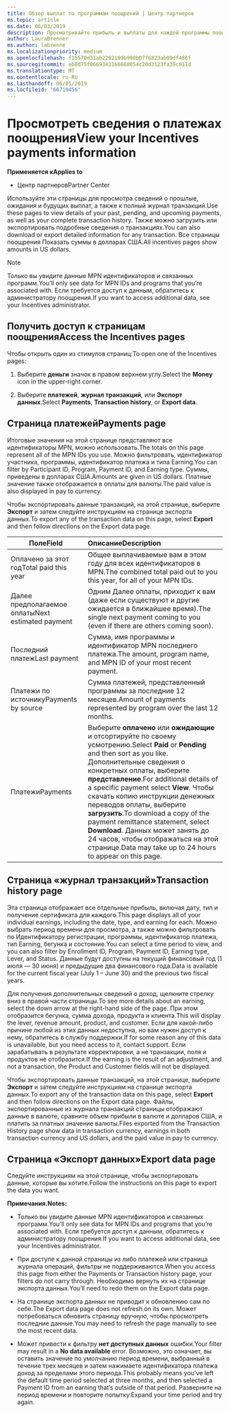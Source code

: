 ```yaml
---
title: Обзор выплат по программам поощрений | Центр партнеров
ms.topic: article
ms.date: 06/03/2019
description: Просматривайте прибыль и выплаты для каждой программы поощрений.
author: LauraBrenner
ms.author: labrenne
ms.localizationpriority: medium
ms.openlocfilehash: f15570d31ab2292109b998b07f6823ab09df486f
ms.sourcegitcommit: eb0d75f0669343166668054c20d3123fa39c011d
ms.translationtype: MT
ms.contentlocale: ru-RU
ms.lasthandoff: 06/05/2019
ms.locfileid: "66719456"
---
```

# <a name="view-your-incentives-payments-information"></a><span data-ttu-id="367ec-103">Просмотреть сведения о платежах поощрения</span><span class="sxs-lookup"><span data-stu-id="367ec-103">View your Incentives payments information</span></span>

<span data-ttu-id="367ec-104">**Применяется к**</span><span class="sxs-lookup"><span data-stu-id="367ec-104">**Applies to**</span></span>

-  <span data-ttu-id="367ec-105">Центр партнеров</span><span class="sxs-lookup"><span data-stu-id="367ec-105">Partner Center</span></span>

<span data-ttu-id="367ec-106">Используйте эти страницы для просмотра сведений о прошлые, ожидания и будущих выплат, а также к полный журнал транзакций.</span><span class="sxs-lookup"><span data-stu-id="367ec-106">Use these pages to view details of your past, pending, and upcoming payments, as well as your complete transaction history.</span></span> <span data-ttu-id="367ec-107">Также можно загрузить или экспортировать подробные сведения о транзакциях.</span><span class="sxs-lookup"><span data-stu-id="367ec-107">You can also download or export detailed information for any transaction.</span></span> <span data-ttu-id="367ec-108">Все страницы поощрения Показать суммы в долларах США.</span><span class="sxs-lookup"><span data-stu-id="367ec-108">All incentives pages show amounts in US dollars.</span></span> 

>[!Note]
><span data-ttu-id="367ec-109">Только вы увидите данные MPN идентификаторов и связанных программ.</span><span class="sxs-lookup"><span data-stu-id="367ec-109">You’ll only see data for MPN IDs and programs that you’re associated with.</span></span> <span data-ttu-id="367ec-110">Если требуется доступ к данным, обратитесь к администратору поощрения.</span><span class="sxs-lookup"><span data-stu-id="367ec-110">If you want to access additional data, see your Incentives administrator.</span></span> 

## <a name="access-the-incentives-pages"></a><span data-ttu-id="367ec-111">Получить доступ к страницам поощрения</span><span class="sxs-lookup"><span data-stu-id="367ec-111">Access the Incentives pages</span></span>

<span data-ttu-id="367ec-112">Чтобы открыть один из стимулов страниц:</span><span class="sxs-lookup"><span data-stu-id="367ec-112">To open one of the Incentives pages:</span></span>

1.  <span data-ttu-id="367ec-113">Выберите **деньги** значок в правом верхнем углу.</span><span class="sxs-lookup"><span data-stu-id="367ec-113">Select the **Money** icon in the upper-right corner.</span></span>

2.  <span data-ttu-id="367ec-114">Выберите **платежей**, **журнал транзакций**, или **Экспорт данных**.</span><span class="sxs-lookup"><span data-stu-id="367ec-114">Select **Payments**, **Transaction history**, or **Export data**.</span></span>

## <a name="payments-page"></a><span data-ttu-id="367ec-115">Страница платежей</span><span class="sxs-lookup"><span data-stu-id="367ec-115">Payments page</span></span>

<span data-ttu-id="367ec-116">Итоговые значения на этой странице представляют все идентификаторы MPN, можно использовать.</span><span class="sxs-lookup"><span data-stu-id="367ec-116">The totals on this page represent all of the MPN IDs you use.</span></span> <span data-ttu-id="367ec-117">Можно фильтровать, идентификатор участника, программы, идентификатор платежа и типа Earning.</span><span class="sxs-lookup"><span data-stu-id="367ec-117">You can filter by Participant ID, Program, Payment ID, and Earning type.</span></span> <span data-ttu-id="367ec-118">Суммы, приведены в долларах США.</span><span class="sxs-lookup"><span data-stu-id="367ec-118">Amounts are given in US dollars.</span></span> <span data-ttu-id="367ec-119">Платные значение также отображается в оплаты для валюты.</span><span class="sxs-lookup"><span data-stu-id="367ec-119">The paid value is also displayed in pay to currency.</span></span> 

<span data-ttu-id="367ec-120">Чтобы экспортировать данные транзакций, на этой странице, выберите **Экспорт** и затем следуйте инструкциям на странице экспорта данных.</span><span class="sxs-lookup"><span data-stu-id="367ec-120">To export any of the transaction data on this page, select **Export** and then follow directions on the Export data page.</span></span> 

|<span data-ttu-id="367ec-121">**Поле**</span><span class="sxs-lookup"><span data-stu-id="367ec-121">**Field**</span></span>  |<span data-ttu-id="367ec-122">**Описание**</span><span class="sxs-lookup"><span data-stu-id="367ec-122">**Description**</span></span>    |
|-------------------|:--------------------|
|<span data-ttu-id="367ec-123">Оплачено за этот год</span><span class="sxs-lookup"><span data-stu-id="367ec-123">Total paid this year</span></span>        |<span data-ttu-id="367ec-124">Общее выплачиваемые вам в этом году для всех идентификаторов в MPN.</span><span class="sxs-lookup"><span data-stu-id="367ec-124">The combined total paid out to you this year, for all of your MPN IDs.</span></span>                                     |
|<span data-ttu-id="367ec-125">Далее предполагаемое оплаты</span><span class="sxs-lookup"><span data-stu-id="367ec-125">Next estimated payment</span></span>      |<span data-ttu-id="367ec-126">Одним Далее оплаты, приходит к вам (даже если существуют и другие ожидается в ближайшее время).</span><span class="sxs-lookup"><span data-stu-id="367ec-126">The single next payment coming to you (even if there are others coming soon).</span></span>                                     |
|<span data-ttu-id="367ec-127">Последний платеж</span><span class="sxs-lookup"><span data-stu-id="367ec-127">Last payment</span></span>           |<span data-ttu-id="367ec-128">Сумма, имя программы и идентификатор MPN последнего платежа.</span><span class="sxs-lookup"><span data-stu-id="367ec-128">The amount, program name, and MPN ID of your most recent payment.</span></span>                                      |
|<span data-ttu-id="367ec-129">Платежи по источнику</span><span class="sxs-lookup"><span data-stu-id="367ec-129">Payments by source</span></span>       |<span data-ttu-id="367ec-130">Сумма платежей, представленный программы за последние 12 месяцев.</span><span class="sxs-lookup"><span data-stu-id="367ec-130">Amount of payments represented by program over the last 12 months.</span></span>                                      |
|<span data-ttu-id="367ec-131">Платежи</span><span class="sxs-lookup"><span data-stu-id="367ec-131">Payments</span></span>                       |<span data-ttu-id="367ec-132">Выберите **оплачено** или **ожидающие** и отсортируйте по своему усмотрению.</span><span class="sxs-lookup"><span data-stu-id="367ec-132">Select **Paid** or **Pending** and then sort as you like.</span></span> <span data-ttu-id="367ec-133">Дополнительные сведения о конкретных оплаты, выберите **представление**.</span><span class="sxs-lookup"><span data-stu-id="367ec-133">For additional details of a specific payment select **View**.</span></span> <span data-ttu-id="367ec-134">Чтобы скачать копию инструкции денежных переводов оплаты, выберите **загрузить**.</span><span class="sxs-lookup"><span data-stu-id="367ec-134">To download a copy of the payment remittance statement, select **Download**.</span></span> <span data-ttu-id="367ec-135">Данных может занять до 24 часов, чтобы отображаться на этой странице.</span><span class="sxs-lookup"><span data-stu-id="367ec-135">Data may take up to 24 hours to appear on this page.</span></span>     |

## <a name="transaction-history-page"></a><span data-ttu-id="367ec-136">Страница «журнал транзакций»</span><span class="sxs-lookup"><span data-stu-id="367ec-136">Transaction history page</span></span>

<span data-ttu-id="367ec-137">Эта страница отображает все отдельные прибыль, включая дату, тип и получение сертификата для каждого.</span><span class="sxs-lookup"><span data-stu-id="367ec-137">This page displays all of your individual earnings, including the date, type, and earning for each.</span></span> <span data-ttu-id="367ec-138">Можно выбрать период времени для просмотра, а также можно фильтровать по Идентификатору регистрации, программы, идентификатор платежа, тип Earning, бегунка и состояние.</span><span class="sxs-lookup"><span data-stu-id="367ec-138">You can select a time period to view, and you can also filter by Enrollment ID, Program, Payment ID, Earning type, Lever, and Status.</span></span> <span data-ttu-id="367ec-139">Данные будут доступны на текущий финансовый год (1 июля — 30 июня) и предыдущие два финансового года.</span><span class="sxs-lookup"><span data-stu-id="367ec-139">Data is available for the current fiscal year (July 1 – June 30) and the previous two fiscal years.</span></span> 

<span data-ttu-id="367ec-140">Для получения дополнительных сведений о доход, щелкните стрелку вниз в правой части страницы.</span><span class="sxs-lookup"><span data-stu-id="367ec-140">To see more details about an earning, select the down arrow at the right-hand side of the page.</span></span> <span data-ttu-id="367ec-141">При этом отобразится бегунка, сумма дохода, продукта и клиента.</span><span class="sxs-lookup"><span data-stu-id="367ec-141">This will display the lever, revenue amount, product, and customer.</span></span> <span data-ttu-id="367ec-142">Если для какой-либо причине любой из этих данных недоступна, но вам нужен доступ к нему, обратитесь в службу поддержки.</span><span class="sxs-lookup"><span data-stu-id="367ec-142">If for some reason any of this data is unavailable, but you need access to it, contact support.</span></span> <span data-ttu-id="367ec-143">Если зарабатывать в результате корректировки, а не транзакции, поля и продуктов не отобразится.</span><span class="sxs-lookup"><span data-stu-id="367ec-143">If the earning is the result of an adjustment, and not a transaction, the Product and Customer fields will not be displayed.</span></span> 

<span data-ttu-id="367ec-144">Чтобы экспортировать данные транзакций, на этой странице, выберите **Экспорт** и затем следуйте инструкциям на странице экспорта данных.</span><span class="sxs-lookup"><span data-stu-id="367ec-144">To export any of the transaction data on this page, select **Export** and then follow directions on the Export data page.</span></span> <span data-ttu-id="367ec-145">Файлы, экспортированные из журнала транзакций страницы отображают данные в валюте, сравните объем прибыли в валюте и долларов США, и платить за платных значение валюты.</span><span class="sxs-lookup"><span data-stu-id="367ec-145">Files exported from the Transaction History page show data in transaction currency, earnings in both transaction currency and US dollars, and the paid value in pay to currency.</span></span> 

## <a name="export-data-page"></a><span data-ttu-id="367ec-146">Страница «Экспорт данных»</span><span class="sxs-lookup"><span data-stu-id="367ec-146">Export data page</span></span>

<span data-ttu-id="367ec-147">Следуйте инструкциям на этой странице, чтобы экспортировать данные, которые вы хотите.</span><span class="sxs-lookup"><span data-stu-id="367ec-147">Follow the instructions on this page to export the data you want.</span></span> 

<span data-ttu-id="367ec-148">**Примечания.**</span><span class="sxs-lookup"><span data-stu-id="367ec-148">**Notes:**</span></span>
- <span data-ttu-id="367ec-149">Только вы увидите данные MPN идентификаторов и связанных программ.</span><span class="sxs-lookup"><span data-stu-id="367ec-149">You’ll only see data for MPN IDs and programs that you’re associated with.</span></span> <span data-ttu-id="367ec-150">Если требуется доступ к данным, обратитесь к администратору поощрения.</span><span class="sxs-lookup"><span data-stu-id="367ec-150">If you want to access additional data, see your Incentives administrator.</span></span> 

- <span data-ttu-id="367ec-151">При доступе к данной страницы из либо платежей или страница журнала операций, фильтры не поддерживаются.</span><span class="sxs-lookup"><span data-stu-id="367ec-151">When you access this page from either the Payments or Transaction history page, your filters do not carry through.</span></span> <span data-ttu-id="367ec-152">Необходимо вернуть их на странице экспорта данных.</span><span class="sxs-lookup"><span data-stu-id="367ec-152">You’ll need to redo them on the Export data page.</span></span> 

- <span data-ttu-id="367ec-153">На странице экспорта данных не приводит к обновлению сам по себе.</span><span class="sxs-lookup"><span data-stu-id="367ec-153">The Export data page does not refresh on its own.</span></span> <span data-ttu-id="367ec-154">Может потребоваться обновить страницу вручную, чтобы просмотреть последние данные.</span><span class="sxs-lookup"><span data-stu-id="367ec-154">You may need to refresh the page manually to see the most recent data.</span></span> 

- <span data-ttu-id="367ec-155">Может привести к фильтру **нет доступных данных** ошибки.</span><span class="sxs-lookup"><span data-stu-id="367ec-155">Your filter may result in a **No data available** error.</span></span> <span data-ttu-id="367ec-156">Возможно, это означает, вы оставить значение по умолчанию период времени, выбранный в течение трех месяцев и затем нажимаете идентификатора платежа доход за пределами этого периода.</span><span class="sxs-lookup"><span data-stu-id="367ec-156">This probably means you’ve left the default time period selected at three months, and then selected a Payment ID from an earning that’s outside of that period.</span></span> <span data-ttu-id="367ec-157">Разверните на период времени и повторите попытку.</span><span class="sxs-lookup"><span data-stu-id="367ec-157">Expand your time period and try again.</span></span> 


